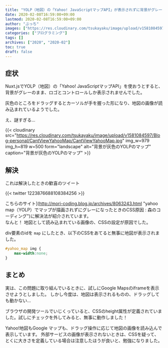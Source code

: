 ```yaml
---
title: "YOLP（地図）の「Yahoo! JavaScriptマップAPI」が表示されずに背景がグレーになってしまったときの対処法"
date: 2020-02-08T16:59:00+09:00
lastmod: 2020-02-08T16:59:00+09:00
author: "ぶっち"
images: ["https://res.cloudinary.com/tsukayaku/image/upload/v1581084597/Blog-personal/CantViewYahooMap/CantViewYahooMap.jpg"]
categories: ["プログラミング"]
tags: []
archives: ["2020", "2020-02"]
toc: true
draft: false
---
```


## 症状

Nuxt.jsでYOLP（地図）の「Yahoo! JavaScriptマップAPI」を使おうとすると、背景がグレーのまま、ロゴとコントロールしか表示されませんでした。

灰色のところをドラッグするとカーソルが手を握った形になり、地図の画像が読み込まれているようでした。

え、謎すぎる...

{{< cloudinary src="https://res.cloudinary.com/tsukayaku/image/upload/v1581084597/Blog-personal/CantViewYahooMap/CantViewYahooMap.jpg" img_w=979 img_h=819 w=500 form="landscape" alt="背景が灰色のYOLPのマップ" caption="背景が灰色のYOLPのマップ" >}}

## 解決

これは解決したときの歓喜のツイート

{{< twitter 1223876688108384256 >}}

こちらのサイト](http://mori-coding.blog.jp/archives/8063243.html "yahoo map（YOLP）でマップが描画されずにグレーになったときのCSS原因 : 森のコーディング")に解決法が紹介されています。  
なんと！
地図として読み込まれている画像の、CSSの設定が原因でした。

div要素のidを `map` にしたとき、以下のCSSをあてると無事に地図が表示されました。

```css
#yahoo_map img {
    max-width:none;
}
```

## まとめ

実は、この問題に取り組んでいるときに、試しにGoogle Mapsのiframeを表示させようとしました。
しかし今度は、地図は表示されるものの、ドラッグしても動かない...

ブラウザの開発ツールでいじくっていると、CSSのheight属性が定義されていました。試しにチェックを外してみると、無事に動作しました！

Yahoo!地図もGoogle マップも、ドラッグ操作に応じて地図の画像を読み込んで表示しています。
外部サービスの画像が表示されないときは、CSSを疑って、とくに大きさを定義している場合は注意したほうが良いと、勉強になりました。
